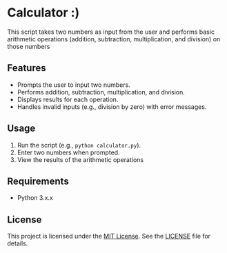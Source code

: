 # Calculator :)

This script takes two numbers as input from the user and performs basic arithmetic operations (addition, subtraction, multiplication, and division) on those numbers

## Features
- Prompts the user to input two numbers.
- Performs addition, subtraction, multiplication, and division.
- Displays results for each operation.
- Handles invalid inputs (e.g., division by zero) with error messages.

## Usage
1. Run the script (e.g., `python calculator.py`).
2. Enter two numbers when prompted.
3. View the results of the arithmetic operations

## Requirements
- Python 3.x.x

## License
This project is licensed under the [MIT License](LICENSE). See the [LICENSE](LICENSE) file for details.
